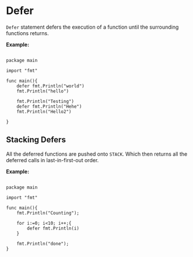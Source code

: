 # Defer

`Defer` statement defers the execution of a function until the surrounding functions returns. 

**Example:**

``` golang 

package main 

import "fmt"

func main(){
	defer fmt.Println("world") 
	fmt.Println("hello") 

	fmt.Println("Testing")
	defer fmt.Println("Hehe")
	fmt.Println("Hello2")

}

```

## Stacking Defers

All the deferred functions are pushed onto `STACK`. Which then returns all the deferred calls in last-in-first-out order. 

**Example:**

``` golang 

package main

import "fmt"

func main(){
	fmt.Println("Counting"); 

	for i:=0; i<10; i++;{
		defer fmt.Println(i)
	}

	fmt.Println("done"); 
}

```

